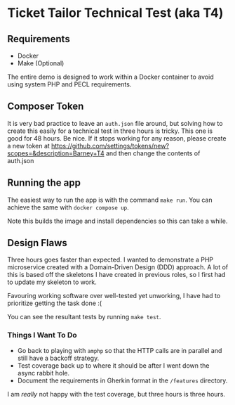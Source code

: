 # Ticket Tailor Technical Test (aka T4)

## Requirements
- Docker
- Make (Optional)

The entire demo is designed to work within a Docker container to avoid using system PHP and PECL requirements.

## Composer Token
It is very bad practice to leave an `auth.json` file around, but solving how to create this easily for a technical test in three hours is tricky. This one is good for 48 hours. Be nice.
If it stops working for any reason, please create a new token at https://github.com/settings/tokens/new?scopes=&description=Barney+T4 and then change the contents of auth.json

## Running the app
The easiest way to run the app is with the command `make run`. You can achieve the same with `docker compose up`.

Note this builds the image and install dependencies so this can take a while.

## Design Flaws

Three hours goes faster than expected. I wanted to demonstrate a PHP microservice created with a Domain-Driven Design (DDD) approach. A lot of this is based off the skeletons I have created in previous roles, so I first had to update my skeleton to work.

Favouring working software over well-tested yet unworking, I have had to prioritize getting the task done :(

You can see the resultant tests by running `make test`.

### Things I Want To Do

- Go back to playing with `amphp` so that the HTTP calls are in parallel and still have a backoff strategy.
- Test coverage back up to where it should be after I went down the async rabbit hole.
- Document the requirements in Gherkin format in the `/features` directory.

I am *really* not happy with the test coverage, but three hours is three hours.
